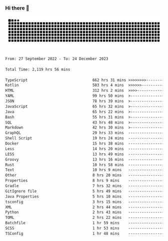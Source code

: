 ### Hi there 👋

<picture>
  <source media="(prefers-color-scheme: dark)" srcset="https://raw.githubusercontent.com/heyline/heyline/output/github-contribution-grid-snake-dark.svg">
  <source media="(prefers-color-scheme: light)" srcset="https://raw.githubusercontent.com/heyline/heyline/output/github-contribution-grid-snake.svg">
  <img alt="github contribution grid snake animation" src="https://raw.githubusercontent.com/heyline/heyline/output/github-contribution-grid-snake.svg">
</picture>

<!--START_SECTION:waka-->

```txt
From: 27 September 2022 - To: 24 December 2023

Total Time: 2,119 hrs 56 mins

TypeScript                             662 hrs 31 mins >>>>>>>>-----------------   31.25 %
Kotlin                                 503 hrs 4 mins  >>>>>>-------------------   23.73 %
HTML                                   312 hrs 2 mins  >>>>---------------------   14.72 %
YAML                                   99 hrs 50 mins  >------------------------   04.71 %
JSON                                   78 hrs 39 mins  >------------------------   03.71 %
JavaScript                             65 hrs 32 mins  >------------------------   03.09 %
Java                                   65 hrs 22 mins  >------------------------   03.08 %
Bash                                   55 hrs 31 mins  >------------------------   02.62 %
SQL                                    43 hrs 48 mins  >------------------------   02.07 %
Markdown                               42 hrs 30 mins  >------------------------   02.01 %
GraphQL                                29 hrs 33 mins  -------------------------   01.39 %
Shell Script                           19 hrs 24 mins  -------------------------   00.92 %
Docker                                 15 hrs 38 mins  -------------------------   00.74 %
Less                                   14 hrs 20 mins  -------------------------   00.68 %
LESS                                   13 hrs 49 mins  -------------------------   00.65 %
Groovy                                 13 hrs 16 mins  -------------------------   00.63 %
Rust                                   10 hrs 58 mins  -------------------------   00.52 %
Text                                   10 hrs 9 mins   -------------------------   00.48 %
Other                                  8 hrs 20 mins   -------------------------   00.39 %
Properties                             8 hrs 9 mins    -------------------------   00.38 %
Gradle                                 7 hrs 32 mins   -------------------------   00.36 %
GitIgnore file                         5 hrs 49 mins   -------------------------   00.27 %
Java Properties                        5 hrs 10 mins   -------------------------   00.24 %
tsconfig                               3 hrs 15 mins   -------------------------   00.15 %
XML                                    2 hrs 44 mins   -------------------------   00.13 %
Python                                 2 hrs 43 mins   -------------------------   00.13 %
TOML                                   2 hrs 22 mins   -------------------------   00.11 %
Batchfile                              1 hr 59 mins    -------------------------   00.09 %
SCSS                                   1 hr 53 mins    -------------------------   00.09 %
TSConfig                               1 hr 48 mins    -------------------------   00.08 %
```

<!--END_SECTION:waka-->

